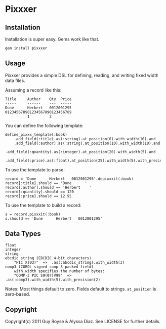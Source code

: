 Pixxxer
=======

Installation
------------
Installation is super easy.  Gems work like that.

    gem install pixxxer

Usage
-----

Pixxxer provides a simple DSL for defining, reading, and writing fixed width data files.

Assuming a record like this:

    Title     Author    Qty  Price
    -----     ------    ---  -----
    Dune      Herbert   0012001295
    012345678901234567890123456789
              1         2         

You can define the following template:

    define_pixxx_template(:book)
        .add_field(:title).as(:string).at_position(0).with_width(10).and
        .add_field(:author).as(:string).at_position(10).with_width(10).and
        .add_field(:quantity).as(:integer).at_position(20).with_width(5).and
        .add_field(:price).as(:float).at_position(25).with_width(5).with_precision(2)

To use the template to parse:

    record = 'Dune      Herbert   0012001295'.depixxxit(:book)
    record[:title].should == 'Dune      '
    record[:author].should == 'Herbert    '
    record[:quantity].should == 120
    record[:price].should == 12.95

To use the template to build a record:

    s = record.pixxxit(:book)
    s.should == 'Dune      Herbert   0012001295'

Data Types
----------
    float
    integer
    string
    ebcdic_string (EBCDIC 4-bit characters)
        "PIC X(03)"  =>  .as(:abcdic_string).with_width(3)
    comp3 (COBOL signed comp-3 packed field)
        with_width specifies the number of bytes:
        "COMP-3 PIC S9(07)V99"  =>  .as(:comp3).with_width(5).with_precision(2)

Notes:
Most things default to zero. Fields default to strings. `at_position` is zero-based.

Copyright
---------
Copyright(c) 2011 Guy Royse & Alyssa Diaz. See LICENSE for further details.
